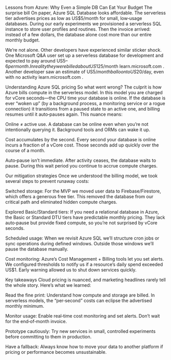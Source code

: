 Lessons from Azure: Why Even a Simple DB Can Eat Your Budget
The surprise bill
On paper, Azure SQL Database looks affordable. The serverless tier advertises prices as low as US$5/month for small, low‑usage databases. During our early experiments we provisioned a serverless SQL instance to store user profiles and routines. Then the invoice arrived: instead of a few dollars, the database alone cost more than our entire monthly budget.

We’re not alone. Other developers have experienced similar sticker shock. One Microsoft Q&A user set up a serverless database for development and expected to pay around US$5–6 per month. In reality they were billed about US$125/month
learn.microsoft.com
. Another developer saw an estimate of US$5/month balloon to US$20/day, even with no activity
learn.microsoft.com
.

Understanding Azure SQL pricing
So what went wrong? The culprit is how Azure bills compute in the serverless model. In this model you are charged for vCore seconds—the CPU time your database is online. If the database is ever “woken up” (by a background process, a monitoring service or a rogue connection) it transitions from a paused state to an active one, and billing resumes until it auto‑pauses again. This nuance means:

Online ≠ active use. A database can be online even when you’re not intentionally querying it. Background tools and ORMs can wake it up.

Cost accumulates by the second. Every second your database is online incurs a fraction of a vCore cost. Those seconds add up quickly over the course of a month.

Auto‑pause isn’t immediate. After activity ceases, the database waits to pause. During this wait period you continue to accrue compute charges.

Our mitigation strategies
Once we understood the billing model, we took several steps to prevent runaway costs:

Switched storage: For the MVP we moved user data to Firebase/Firestore, which offers a generous free tier. This removed the database from our critical path and eliminated hidden compute charges.

Explored Basic/Standard tiers: If you need a relational database in Azure, the Basic or Standard DTU tiers have predictable monthly pricing. They lack auto‑pause but provide fixed compute, so you’re not surprised by vCore seconds.

Scheduled usage: When we revisit Azure SQL we’ll structure cron jobs or sync operations during defined windows. Outside those windows we’ll pause the database manually.

Cost monitoring: Azure’s Cost Management + Billing tools let you set alerts. We configured thresholds to notify us if a resource’s daily spend exceeded US$1. Early warning allowed us to shut down services quickly.

Key takeaways
Cloud pricing is nuanced, and marketing headlines rarely tell the whole story. Here’s what we learned:

Read the fine print: Understand how compute and storage are billed. In serverless models, the “per‑second” costs can eclipse the advertised monthly minimum.

Monitor usage: Enable real‑time cost monitoring and set alerts. Don’t wait for the end‑of‑month invoice.

Prototype cautiously: Try new services in small, controlled experiments before committing to them in production.

Have a fallback: Always know how to move your data to another platform if pricing or performance becomes unsustainable.